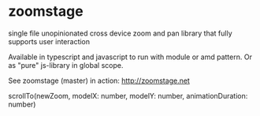 # zoomstage
single file unopinionated cross device zoom and pan library that fully supports user interaction

Available in typescript and javascript to run with module or amd pattern. Or as "pure" js-library in global scope.

See zoomstage (master) in action: http://zoomstage.net


scrollTo(newZoom, modelX: number, modelY: number, animationDuration: number)

